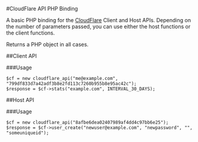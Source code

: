 #CloudFlare API PHP Binding

A basic PHP binding for the [CloudFlare](http://www.cloudflare.com) Client and Host APIs.  Depending on the number of parameters passed, you can use either the host functions or the client functions.

Returns a PHP object in all cases.

##Client API

###Usage

    $cf = new cloudflare_api("me@example.com", "799df833d7a42adf3b8e2fd113c7260b955b8e95ac42c");
    $response = $cf->stats("example.com", INTERVAL_30_DAYS);
    
##Host API

###Usage

    $cf = new cloudflare_api("8afbe6dea02407989af4dd4c97bb6e25");
    $response = $cf->user_create("newuser@example.com", "newpassword", "", "someuniqueid");
